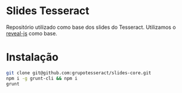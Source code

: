# Slides Tesseract

Repositório utilizado como base dos slides do Tesseract. Utilizamos o [reveal-js](http://lab.hakim.se/reveal-js/#/) como base.

# Instalação

``` sh
git clone git@github.com:grupotesseract/slides-core.git
npm i -g grunt-cli && npm i
grunt
```
